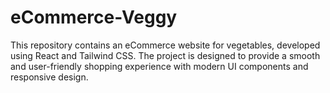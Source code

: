 # eCommerce-Veggy
This repository contains an eCommerce website for vegetables, developed using React and Tailwind CSS. The project is designed to provide a smooth and user-friendly shopping experience with modern UI components and responsive design.
